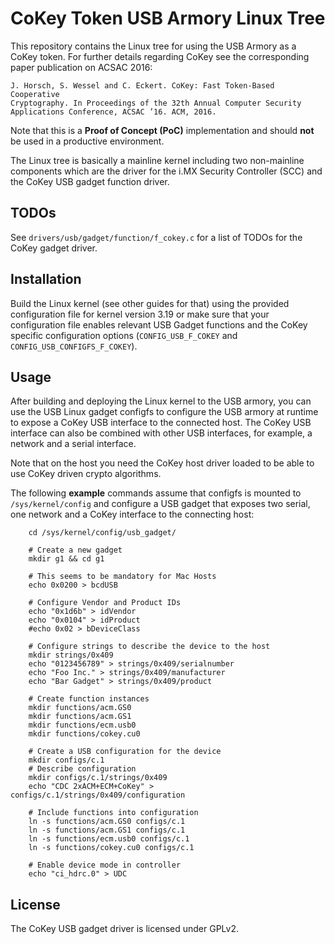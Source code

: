 # CoKey Token USB Armory Linux Tree

This repository contains the Linux tree for using the USB Armory as a CoKey
token. For further details regarding CoKey see the corresponding paper
publication on ACSAC 2016:

    J. Horsch, S. Wessel and C. Eckert. CoKey: Fast Token-Based Cooperative
    Cryptography. In Proceedings of the 32th Annual Computer Security
    Applications Conference, ACSAC ’16. ACM, 2016.

Note that this is a **Proof of Concept (PoC)** implementation and should **not**
be used in a productive environment.

The Linux tree is basically a mainline kernel including two non-mainline
components which are the driver for the i.MX Security Controller (SCC) and the
CoKey USB gadget function driver.

## TODOs

See `drivers/usb/gadget/function/f_cokey.c` for a list of TODOs for the CoKey
gadget driver.

## Installation

Build the Linux kernel (see other guides for that) using the provided
configuration file for kernel version 3.19 or make sure that your
configuration file enables relevant USB Gadget functions and the CoKey
specific configuration options (`CONFIG_USB_F_COKEY` and `CONFIG_USB_CONFIGFS_F_COKEY`).

## Usage

After building and deploying the Linux kernel to the USB armory, you can use
the USB Linux gadget configfs to configure the USB armory at runtime to expose
a CoKey USB interface to the connected host.  The CoKey USB interface can also
be combined with other USB interfaces, for example, a network and a serial
interface.

Note that on the host you need the CoKey host driver loaded to be able to use
CoKey driven crypto algorithms.

The following **example** commands assume that configfs is mounted to
`/sys/kernel/config` and configure a USB gadget that exposes two serial, one
network and a CoKey interface to the connecting host:

        cd /sys/kernel/config/usb_gadget/

        # Create a new gadget
        mkdir g1 && cd g1
        
        # This seems to be mandatory for Mac Hosts
        echo 0x0200 > bcdUSB
        
        # Configure Vendor and Product IDs
        echo "0x1d6b" > idVendor
        echo "0x0104" > idProduct
        #echo 0x02 > bDeviceClass
        
        # Configure strings to describe the device to the host
        mkdir strings/0x409
        echo "0123456789" > strings/0x409/serialnumber
        echo "Foo Inc." > strings/0x409/manufacturer
        echo "Bar Gadget" > strings/0x409/product
        
        # Create function instances
        mkdir functions/acm.GS0
        mkdir functions/acm.GS1
        mkdir functions/ecm.usb0
        mkdir functions/cokey.cu0
        
        # Create a USB configuration for the device
        mkdir configs/c.1
        # Describe configuration
        mkdir configs/c.1/strings/0x409
        echo "CDC 2xACM+ECM+CoKey" > configs/c.1/strings/0x409/configuration
        
        # Include functions into configuration
        ln -s functions/acm.GS0 configs/c.1
        ln -s functions/acm.GS1 configs/c.1
        ln -s functions/ecm.usb0 configs/c.1
        ln -s functions/cokey.cu0 configs/c.1
        
        # Enable device mode in controller
        echo "ci_hdrc.0" > UDC

## License

The CoKey USB gadget driver is licensed under GPLv2.
